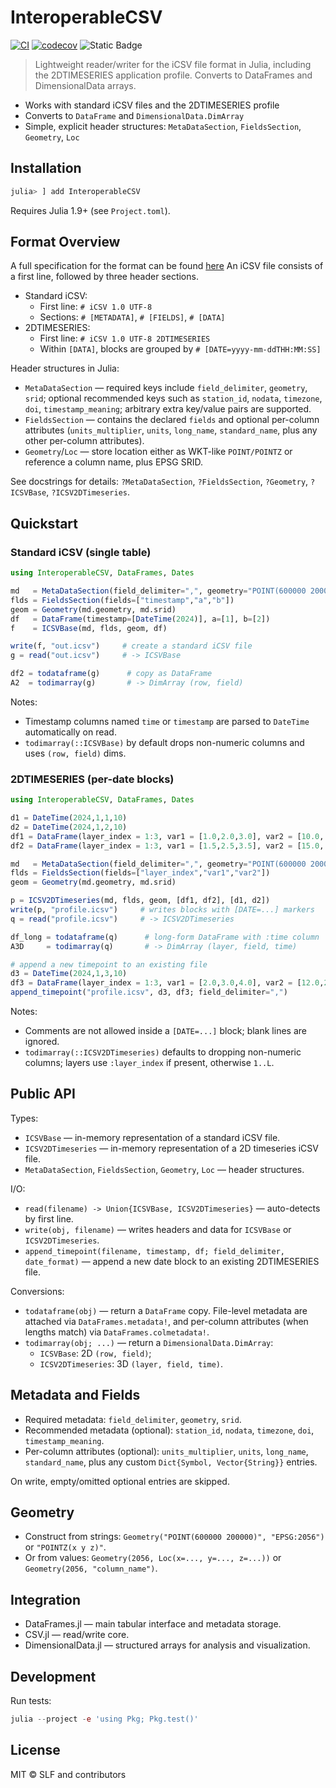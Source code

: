# InteroperableCSV

[![CI](https://github.com/pleibers/iCSV.jl/actions/workflows/CI.yml/badge.svg)](https://github.com/pleibers/iCSV.jl/actions/workflows/CI.yml) [![codecov](https://codecov.io/gh/pleibers/iCSV.jl/branch/main/graph/badge.svg)](https://codecov.io/gh/pleibers/iCSV.jl) ![Static Badge](https://img.shields.io/badge/License-MIT-blue?link=https%3A%2F%2Fgithub.com%2Fpleibers%2FiCSV.jl%2Fblob%2Fmain%2FLICENSE)

> Lightweight reader/writer for the iCSV file format in Julia, including the 2DTIMESERIES application profile. Converts to DataFrames and DimensionalData arrays.

- Works with standard iCSV files and the 2DTIMESERIES profile
- Converts to `DataFrame` and `DimensionalData.DimArray`
- Simple, explicit header structures: `MetaDataSection`, `FieldsSection`, `Geometry`, `Loc`

## Installation

```julia
julia> ] add InteroperableCSV
```

Requires Julia 1.9+ (see `Project.toml`).

## Format Overview

A full specification for the format can be found [here](https://git-pages.wsl.ch/envidat/icsv/)
An iCSV file consists of a first line, followed by three header sections.

- Standard iCSV:
  - First line: `# iCSV 1.0 UTF-8`
  - Sections: `# [METADATA]`, `# [FIELDS]`, `# [DATA]`
- 2DTIMESERIES:
  - First line: `# iCSV 1.0 UTF-8 2DTIMESERIES`
  - Within `[DATA]`, blocks are grouped by `# [DATE=yyyy-mm-ddTHH:MM:SS]`

Header structures in Julia:

- `MetaDataSection` — required keys include `field_delimiter`, `geometry`, `srid`; optional recommended keys such as `station_id`, `nodata`, `timezone`, `doi`, `timestamp_meaning`; arbitrary extra key/value pairs are supported.
- `FieldsSection` — contains the declared `fields` and optional per-column attributes (`units_multiplier`, `units`, `long_name`, `standard_name`, plus any other per-column attributes).
- `Geometry`/`Loc` — store location either as WKT-like `POINT/POINTZ` or reference a column name, plus EPSG SRID.

See docstrings for details: `?MetaDataSection`, `?FieldsSection`, `?Geometry`, `?ICSVBase`, `?ICSV2DTimeseries`.

## Quickstart

### Standard iCSV (single table)

```julia
using InteroperableCSV, DataFrames, Dates

md   = MetaDataSection(field_delimiter=",", geometry="POINT(600000 200000)", srid="EPSG:2056")
flds = FieldsSection(fields=["timestamp","a","b"]) 
geom = Geometry(md.geometry, md.srid)
df   = DataFrame(timestamp=[DateTime(2024)], a=[1], b=[2])
f    = ICSVBase(md, flds, geom, df)

write(f, "out.icsv")     # create a standard iCSV file
g = read("out.icsv")     # -> ICSVBase

df2 = todataframe(g)      # copy as DataFrame
A2  = todimarray(g)       # -> DimArray (row, field)
```

Notes:

- Timestamp columns named `time` or `timestamp` are parsed to `DateTime` automatically on read.
- `todimarray(::ICSVBase)` by default drops non-numeric columns and uses `(row, field)` dims.

### 2DTIMESERIES (per-date blocks)

```julia
using InteroperableCSV, DataFrames, Dates

d1 = DateTime(2024,1,1,10)
d2 = DateTime(2024,1,2,10)
df1 = DataFrame(layer_index = 1:3, var1 = [1.0,2.0,3.0], var2 = [10.0, 20.0, 30.0])
df2 = DataFrame(layer_index = 1:3, var1 = [1.5,2.5,3.5], var2 = [15.0, 25.0, 35.0])

md   = MetaDataSection(field_delimiter=",", geometry="POINT(600000 200000)", srid="EPSG:2056")
flds = FieldsSection(fields=["layer_index","var1","var2"]) 
geom = Geometry(md.geometry, md.srid)

p = ICSV2DTimeseries(md, flds, geom, [df1, df2], [d1, d2])
write(p, "profile.icsv")     # writes blocks with [DATE=...] markers
q = read("profile.icsv")     # -> ICSV2DTimeseries

df_long = todataframe(q)      # long-form DataFrame with :time column
A3D     = todimarray(q)       # -> DimArray (layer, field, time)

# append a new timepoint to an existing file
d3 = DateTime(2024,1,3,10)
df3 = DataFrame(layer_index = 1:3, var1 = [2.0,3.0,4.0], var2 = [12.0,22.0,32.0])
append_timepoint("profile.icsv", d3, df3; field_delimiter=",")
```

Notes:

- Comments are not allowed inside a `[DATE=...]` block; blank lines are ignored.
- `todimarray(::ICSV2DTimeseries)` defaults to dropping non-numeric columns; layers use `:layer_index` if present, otherwise `1..L`.

## Public API

Types:

- `ICSVBase` — in-memory representation of a standard iCSV file.
- `ICSV2DTimeseries` — in-memory representation of a 2D timeseries iCSV file.
- `MetaDataSection`, `FieldsSection`, `Geometry`, `Loc` — header structures.

I/O:

- `read(filename) -> Union{ICSVBase, ICSV2DTimeseries}` — auto-detects by first line.
- `write(obj, filename)` — writes headers and data for `ICSVBase` or `ICSV2DTimeseries`.
- `append_timepoint(filename, timestamp, df; field_delimiter, date_format)` — append a new date block to an existing 2DTIMESERIES file.

Conversions:

- `todataframe(obj)` — return a `DataFrame` copy. File-level metadata are attached via `DataFrames.metadata!`, and per-column attributes (when lengths match) via `DataFrames.colmetadata!`.
- `todimarray(obj; ...)` — return a `DimensionalData.DimArray`:
  - `ICSVBase`: 2D `(row, field)`;
  - `ICSV2DTimeseries`: 3D `(layer, field, time)`.

## Metadata and Fields

- Required metadata: `field_delimiter`, `geometry`, `srid`.
- Recommended metadata (optional): `station_id`, `nodata`, `timezone`, `doi`, `timestamp_meaning`.
- Per-column attributes (optional): `units_multiplier`, `units`, `long_name`, `standard_name`, plus any custom `Dict{Symbol, Vector{String}}` entries.

On write, empty/omitted optional entries are skipped.

## Geometry

- Construct from strings: `Geometry("POINT(600000 200000)", "EPSG:2056")` or `"POINTZ(x y z)"`.
- Or from values: `Geometry(2056, Loc(x=..., y=..., z=...))` or `Geometry(2056, "column_name")`.

## Integration

- DataFrames.jl — main tabular interface and metadata storage.
- CSV.jl — read/write core.
- DimensionalData.jl — structured arrays for analysis and visualization.

## Development

Run tests:

```julia
julia --project -e 'using Pkg; Pkg.test()'
```

## License

MIT &copy; SLF and contributors
